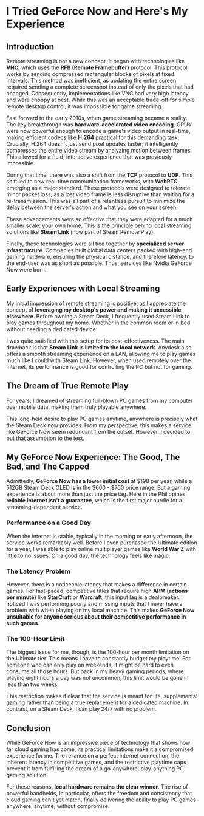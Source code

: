 # I Tried GeForce Now and Here's My Experience

## Introduction

Remote streaming is not a new concept. It began with technologies like **VNC**, which uses the **RFB (Remote Framebuffer)** protocol. This protocol works by sending compressed rectangular blocks of pixels at fixed intervals. This method was inefficient, as updating the entire screen required sending a complete screenshot instead of only the pixels that had changed. Consequently, implementations like VNC had very high latency and were choppy at best. While this was an acceptable trade-off for simple remote desktop control, it was impossible for game streaming.

Fast forward to the early 2010s, when game streaming became a reality. The key breakthrough was **hardware-accelerated video encoding**. GPUs were now powerful enough to encode a game's video output in real-time, making efficient codecs like **H.264** practical for this demanding task. Crucially, H.264 doesn't just send pixel updates faster; it intelligently compresses the entire video stream by analyzing motion between frames. This allowed for a fluid, interactive experience that was previously impossible.

During that time, there was also a shift from the **TCP** protocol to **UDP**. This shift led to new real-time communication frameworks, with **WebRTC** emerging as a major standard. These protocols were designed to tolerate minor packet loss, as a lost video frame is less disruptive than waiting for a re-transmission. This was all part of a relentless pursuit to minimize the delay between the server's action and what you see on your screen.

These advancements were so effective that they were adapted for a much smaller scale: your own home. This is the principle behind local streaming solutions like **Steam Link** (now part of Steam Remote Play).

Finally, these technologies were all tied together by **specialized server infrastructure**. Companies built global data centers packed with high-end gaming hardware, ensuring the physical distance, and therefore latency, to the end-user was as short as possible. Thus, services like Nvidia GeForce Now were born.

## Early Experiences with Local Streaming

My initial impression of remote streaming is positive, as I appreciate the concept of **leveraging my desktop's power and making it accessible elsewhere**. Before owning a Steam Deck, I frequently used Steam Link to play games throughout my home. Whether in the common room or in bed without needing a dedicated device.

I was quite satisfied with this setup for its cost-effectiveness. The main drawback is that **Steam Link is limited to the local network**. Anydesk also offers a smooth streaming experience on a LAN, allowing me to play games much like I could with Steam Link. However, when used remotely over the internet, its performance is good for controlling the PC but not for gaming.

## The Dream of True Remote Play

For years, I dreamed of streaming full-blown PC games from my computer over mobile data, making them truly playable anywhere.

This long-held desire to play PC games anytime, anywhere is precisely what the Steam Deck now provides. From my perspective, this makes a service like GeForce Now seem redundant from the outset. However, I decided to put that assumption to the test.

## My GeForce Now Experience: The Good, The Bad, and The Capped

Admittedly, **GeForce Now has a lower initial cost** at $198 per year, while a 512GB Steam Deck OLED is in the $600 - $700 price range. But a gaming experience is about more than just the price tag. Here in the Philippines, **reliable internet isn't a guarantee**, which is the first major hurdle for a streaming-dependent service.

### Performance on a Good Day

When the internet is stable, typically in the morning or early afternoon, the service works remarkably well. Before I even purchased the Ultimate edition for a year, I was able to play online multiplayer games like **World War Z** with little to no issues. On a good day, the technology feels like magic.

### The Latency Problem

However, there is a noticeable latency that makes a difference in certain games. For fast-paced, competitive titles that require high **APM (actions per minute)** like **StarCraft** or **Warcraft**, this input lag is a dealbreaker. I noticed I was performing poorly and missing inputs that I never have a problem with when playing on my local machine. This makes **GeForce Now unsuitable for anyone serious about their competitive performance in such games**.

### The 100-Hour Limit

The biggest issue for me, though, is the 100-hour per month limitation on the Ultimate tier. This means I have to constantly budget my playtime. For someone who can only play on weekends, it might be hard to even consume all those hours. But back in my heavy gaming periods, where playing eight hours a day was not uncommon, this limit would be gone in less than two weeks.

This restriction makes it clear that the service is meant for lite, supplemental gaming rather than being a true replacement for a dedicated machine. In contrast, on a Steam Deck, I can play 24/7 with no problem.

## Conclusion

While GeForce Now is an impressive piece of technology that shows how far cloud gaming has come, its practical limitations make it a compromised experience for me. The reliance on a perfect internet connection, the inherent latency in competitive games, and the restrictive playtime caps prevent it from fulfilling the dream of a go-anywhere, play-anything PC gaming solution.

For these reasons, **local hardware remains the clear winner**. The rise of powerful handhelds, in particular, offers the freedom and consistency that cloud gaming can't yet match, finally delivering the ability to play PC games anywhere, anytime, without compromise.